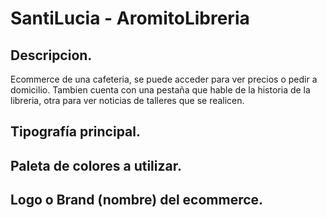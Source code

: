 # SantiLucia - AromitoLibreria

## Descripcion.
Ecommerce de una cafeteria, se puede acceder para ver precios o pedir a domicilio.
Tambien cuenta con una pestaña que hable de la historia de la libreria, otra para ver noticias de talleres que se realicen.

## Tipografía principal.


## Paleta de colores a utilizar.

## Logo o Brand (nombre) del ecommerce.
